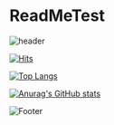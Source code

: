 # ReadMeTest

![header](https://github.com/Yooodh/api?type=WAVING&color=auto&height=300&section=header&text=ReadMeTest&fontSize=90)

[![Hits](https://hits.seeyoufarm.com/api/count/incr/badge.svg?url=https%3A%2F%2Fgithub.com%2FYoodh%2F&count_bg=%2379C83D&title_bg=%23555555&icon=github.svg&icon_color=%23E7E7E7&title=Yooodh&edge_flat=false)](https://github.com/Yooodh)

[![Top Langs](https://github-readme-stats.vercel.app/api/top-langs/?username=Yooodh)](https://github.com/Yooodh)

[![Anurag's GitHub stats](https://github-readme-stats.vercel.app/api?username=Yooodh)](https://github.com/Yooodh)

![Footer](https://capsule-render.vercel.app/api?type=waving&color=auto&height=200&section=footer)
